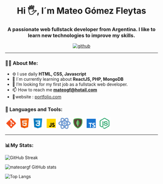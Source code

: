 <div id="header" align="center">
    <h1 align="center">Hi 🖐️, I´m Mateo Gómez Fleytas</h1>
    <h3 align="center">A passionate web fullstack developer from Argentina. I like to learn new technologies to improve my skills.</h3>
</div>
<div id="badges" align="center">
    <a href="https://github.com/mateoargf">
        <img src="https://img.shields.io/github/followers/mateoargf?logo=github&style=for-the-badge" alt="github">
    </a>
</div>

---

### 👨‍💻 About Me:

- ⚙️ I use daily **HTML, CSS, Javascript**
- 🌱 I´m currently learning about **ReactJS, PHP, MongoDB**
- 🤔 I’m looking for my first job as a fullstack web developer.
- 📫 How to reach me **mateogf@hotail.com**
- 🔗 website : [portfolio.com](https://github.com/mateoargf/portfolioWeb/deployments/activity_log?environment=github-pages)

<div align="left">
    <h3>🔨 Languages and Tools:</h3>
    <div>
        <img src="imgs/icons8-git.svg" title="GIT" alt="GIT" width="40" height="40" target="#">
        <img src="imgs/icons8-html5.svg" title="HTML5" alt="HTML5" width="40" height="40" target="#">
        <img src="imgs/icons8-css3.svg" title="CSS3" alt="CSS3" width="40" height="40" target="#">
        <img src="imgs/icons8-javascript.svg" title="JavaScirpt" alt="JavaScirpt" width="40" height="40" target="#">
        <img src="imgs/icons8-reaccionar-40.png" title="React" alt="React" width="40" height="40" target="#">
        <img src="imgs/icons8-mongodb.svg" title="MongoDB" alt="MongoDB" width="40" height="40" target="#">
        <img src="imgs/icons8-typescript.svg" title="TypeScritp" alt="TypeScript" width="40" height="40" target="#">
        <img src="imgs/icons8-node-js-48.png" title="Node.js" alt="Node.js" width="40" height="40" target="#">
    </div>
</div>

---

### 📊 My Stats:

![GitHub Streak](https://streak-stats.demolab.com?user=mateoargf&theme=ambient-gradient&border=050F2C&background=050F2C&ring=00AEFF&fire=00AEFF)

![mateoargf GitHub stats](https://github-readme-stats.vercel.app/api?username=mateoargf&show_icons=true&theme=algolia&hide_border=true)

![Top Langs](https://github-readme-stats.vercel.app/api/top-langs/?username=mateoargf&layout=donut&theme=algolia&hide_border=true)
